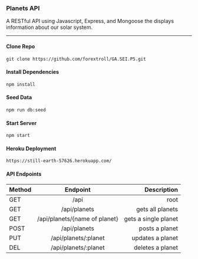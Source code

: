 ### Planets API

A RESTful API using Javascript, Express, and Mongoose the displays information about our solar system. 
___
#### Clone Repo
`git clone https://github.com/forextroll/GA.SEI.P5.git` 

#### Install Dependencies
`npm install`

#### Seed Data
`npm run db:seed`

#### Start Server
`npm start`


#### Heroku Deployment
`https://still-earth-57626.herokuapp.com/`

#### API Endpoints

| Method   |      Endpoint      |  Description |
|----------|:------------------:|-----------------:|
| GET |      /api        |         root      |
| GET |    /api/planets   |   gets all planets |
| GET | /api/planets/{name of planet} |    gets a single planet |
| POST |    /api/planets   |   posts a planet |
| PUT | /api/planets/:planet |    updates a planet |
| DEL |    /api/planets/:planet   |   deletes a planet |

